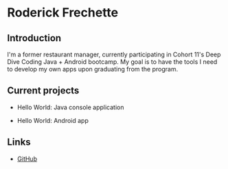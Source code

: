 # Roderick Frechette

## Introduction

I'm a former restaurant manager, currently participating in Cohort 11's Deep Dive Coding Java + Android bootcamp. 
My goal is to have the tools I need to develop my own apps upon graduating from the program.

## Current projects

* Hello World: Java console application

* Hello World: Android app

## Links

* [GitHub](https://www.github.com/rfrech)